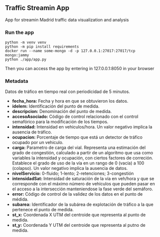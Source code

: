## Traffic Streamin App
App for streamin Madrid traffic data visualization and analysis

### Run the app

```commandline
python -m venv venv
python -m pip install requirements
docker run --name some-mongo -d -p 127.0.0.1:27017:27017/tcp mongo:jammy
python ./app/app.py
```

Then you can access the app by entering in 127.0.0.1:8050 in your browser

### Metadata

Datos de tráfico en tiempo real con periodicidad de 5 minutos.
- **fecha_hora:** Fecha y hora en que se obtuvieron los datos.
- **idelem:** Identificación del punto de medida.
- **descripcion:** Denominación del punto de medida.
- **accesoAsociado:** Código de control relacionado con el control semafórico para la modificación de los tiempos.
- **intensidad:** Intensidad  en vehiculos/hora. Un valor  negativo implica la ausencia de tráfico.
- **ocupacion:** Porcentaje de tiempo que está un detector de tráfico ocupado por un vehiculo. 
- **carga:** Parametro de carga del vial. Representa una estimación del grado de congestión, calculado a partir de un algoritmo que usa como variables la intensidad y ocupación, con ciertos factores de correción. Establece el grado de uso de la vía en un rango de 0 (vacía) a 100 (colapso). Un valor negativo implica la ausencia de datos.
- **nivelServicio:** 0-fluido; 1-lento; 2-retenciones; 3-congestión
- **intensidadSat:** Intensidad de saturación de la vía en veh/hora y que se corresponde con el máximo número de vehículos que pueden pasar en el acceso a la intersección manteniendose la fase verde del semáforo.
- **error:** Código de control de la validez de los datos en el punto de médida.
- **subarea:** Identificador de la subárea de explotación de tráfico a la que pertenece el punto de medida.
- **st_x:** Coordenada X UTM del centroide que representa al punto de medida.
- **st_y:** Coordenada Y UTM del centroide que representa al putno de medida.